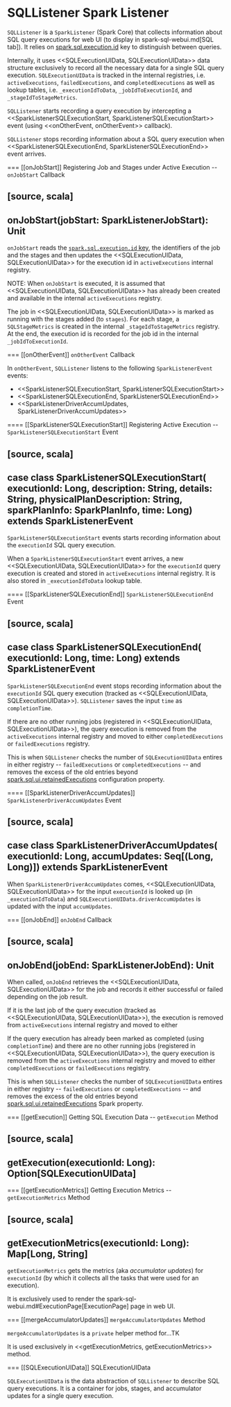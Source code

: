 # SQLListener Spark Listener

`SQLListener` is a `SparkListener` (Spark Core) that collects information about SQL query executions for web UI (to display in spark-sql-webui.md[SQL tab]). It relies on [spark.sql.execution.id](SQLExecution.md#spark.sql.execution.id) key to distinguish between queries.

Internally, it uses <<SQLExecutionUIData, SQLExecutionUIData>> data structure exclusively to record all the necessary data for a single SQL query execution. `SQLExecutionUIData` is tracked in the internal registries, i.e. `activeExecutions`, `failedExecutions`, and `completedExecutions` as well as lookup tables, i.e. `_executionIdToData`, `_jobIdToExecutionId`, and `_stageIdToStageMetrics`.

`SQLListener` starts recording a query execution by intercepting a <<SparkListenerSQLExecutionStart, SparkListenerSQLExecutionStart>> event (using <<onOtherEvent, onOtherEvent>> callback).

`SQLListener` stops recording information about a SQL query execution when <<SparkListenerSQLExecutionEnd, SparkListenerSQLExecutionEnd>> event arrives.

=== [[onJobStart]] Registering Job and Stages under Active Execution -- `onJobStart` Callback

[source, scala]
----
onJobStart(jobStart: SparkListenerJobStart): Unit
----

`onJobStart` reads the [`spark.sql.execution.id` key](SQLExecution.md#spark.sql.execution.id), the identifiers of the job and the stages and then updates the <<SQLExecutionUIData, SQLExecutionUIData>> for the execution id in `activeExecutions` internal registry.

NOTE: When `onJobStart` is executed, it is assumed that <<SQLExecutionUIData, SQLExecutionUIData>> has already been created and available in the internal `activeExecutions` registry.

The job in <<SQLExecutionUIData, SQLExecutionUIData>> is marked as running with the stages added (to `stages`). For each stage, a `SQLStageMetrics` is created in the internal `_stageIdToStageMetrics` registry. At the end, the execution id is recorded for the job id in the internal `_jobIdToExecutionId`.

=== [[onOtherEvent]] `onOtherEvent` Callback

In `onOtherEvent`, `SQLListener` listens to the following `SparkListenerEvent` events:

* <<SparkListenerSQLExecutionStart, SparkListenerSQLExecutionStart>>
* <<SparkListenerSQLExecutionEnd, SparkListenerSQLExecutionEnd>>
* <<SparkListenerDriverAccumUpdates, SparkListenerDriverAccumUpdates>>

==== [[SparkListenerSQLExecutionStart]] Registering Active Execution -- `SparkListenerSQLExecutionStart` Event

[source, scala]
----
case class SparkListenerSQLExecutionStart(
  executionId: Long,
  description: String,
  details: String,
  physicalPlanDescription: String,
  sparkPlanInfo: SparkPlanInfo,
  time: Long)
extends SparkListenerEvent
----

`SparkListenerSQLExecutionStart` events starts recording information about the `executionId` SQL query execution.

When a `SparkListenerSQLExecutionStart` event arrives, a new <<SQLExecutionUIData, SQLExecutionUIData>> for the `executionId` query execution is created and stored in `activeExecutions` internal registry. It is also stored in `_executionIdToData` lookup table.

==== [[SparkListenerSQLExecutionEnd]] `SparkListenerSQLExecutionEnd` Event

[source, scala]
----
case class SparkListenerSQLExecutionEnd(
  executionId: Long,
  time: Long)
extends SparkListenerEvent
----

`SparkListenerSQLExecutionEnd` event stops recording information about the `executionId` SQL query execution (tracked as <<SQLExecutionUIData, SQLExecutionUIData>>). `SQLListener` saves the input `time` as `completionTime`.

If there are no other running jobs (registered in <<SQLExecutionUIData, SQLExecutionUIData>>), the query execution is removed from the `activeExecutions` internal registry and moved to either `completedExecutions` or `failedExecutions` registry.

This is when `SQLListener` checks the number of `SQLExecutionUIData` entires in either registry -- `failedExecutions` or `completedExecutions` -- and removes the excess of the old entries beyond [spark.sql.ui.retainedExecutions](configuration-properties.md#spark.sql.ui.retainedExecutions) configuration property.

==== [[SparkListenerDriverAccumUpdates]] `SparkListenerDriverAccumUpdates` Event

[source, scala]
----
case class SparkListenerDriverAccumUpdates(
  executionId: Long,
  accumUpdates: Seq[(Long, Long)])
extends SparkListenerEvent
----

When `SparkListenerDriverAccumUpdates` comes, <<SQLExecutionUIData, SQLExecutionUIData>> for the input `executionId` is looked up (in `_executionIdToData`) and `SQLExecutionUIData.driverAccumUpdates` is updated with the input `accumUpdates`.

=== [[onJobEnd]] `onJobEnd` Callback

[source, scala]
----
onJobEnd(jobEnd: SparkListenerJobEnd): Unit
----

When called, `onJobEnd` retrieves the <<SQLExecutionUIData, SQLExecutionUIData>> for the job and records it either successful or failed depending on the job result.

If it is the last job of the query execution (tracked as <<SQLExecutionUIData, SQLExecutionUIData>>), the execution is removed from `activeExecutions` internal registry and moved to either

If the query execution has already been marked as completed (using `completionTime`) and there are no other running jobs (registered in <<SQLExecutionUIData, SQLExecutionUIData>>), the query execution is removed from the `activeExecutions` internal registry and moved to either `completedExecutions` or `failedExecutions` registry.

This is when `SQLListener` checks the number of `SQLExecutionUIData` entires in either registry -- `failedExecutions` or `completedExecutions` -- and removes the excess of the old entries beyond [spark.sql.ui.retainedExecutions](configuration-properties.md#spark.sql.ui.retainedExecutions) Spark property.

=== [[getExecution]] Getting SQL Execution Data -- `getExecution` Method

[source, scala]
----
getExecution(executionId: Long): Option[SQLExecutionUIData]
----

=== [[getExecutionMetrics]] Getting Execution Metrics -- `getExecutionMetrics` Method

[source, scala]
----
getExecutionMetrics(executionId: Long): Map[Long, String]
----

`getExecutionMetrics` gets the metrics (aka _accumulator updates_) for `executionId` (by which it collects all the tasks that were used for an execution).

It is exclusively used to render the spark-sql-webui.md#ExecutionPage[ExecutionPage] page in web UI.

=== [[mergeAccumulatorUpdates]] `mergeAccumulatorUpdates` Method

`mergeAccumulatorUpdates` is a `private` helper method for...TK

It is used exclusively in <<getExecutionMetrics, getExecutionMetrics>> method.

=== [[SQLExecutionUIData]] SQLExecutionUIData

`SQLExecutionUIData` is the data abstraction of `SQLListener` to describe SQL query executions. It is a container for jobs, stages, and accumulator updates for a single query execution.
